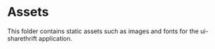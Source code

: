 # Assets

This folder contains static assets such as images and fonts for the ui-sharethrift application.

